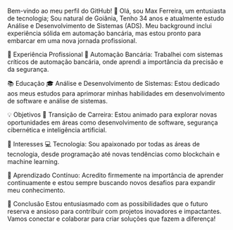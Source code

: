 Bem-vindo ao meu perfil do GitHub! 👋
Olá, sou Max Ferreira, um entusiasta de tecnologia; Sou natural de Goiânia, Tenho 34 anos e atualmente estudo Análise e Desenvolvimento de Sistemas (ADS). Meu background inclui experiência sólida em automação bancária, mas estou pronto para embarcar em uma nova jornada profissional.

🔧 Experiência Profissional
🏦 Automação Bancária: Trabalhei com sistemas críticos de automação bancária, onde aprendi a importância da precisão e da segurança.

📚 Educação
🎓 Análise e Desenvolvimento de Sistemas: Estou dedicado aos meus estudos para aprimorar minhas habilidades em desenvolvimento de software e análise de sistemas.

💡 Objetivos
🚀 Transição de Carreira: Estou animado para explorar novas oportunidades em áreas como desenvolvimento de software, segurança cibernética e inteligência artificial.

🌱 Interesses
💻 Tecnologia: Sou apaixonado por todas as áreas de tecnologia, desde programação até novas tendências como blockchain e machine learning.

📖 Aprendizado Contínuo: Acredito firmemente na importância de aprender continuamente e estou sempre buscando novos desafios para expandir meu conhecimento.

🌟 Conclusão
Estou entusiasmado com as possibilidades que o futuro reserva e ansioso para contribuir com projetos inovadores e impactantes. Vamos conectar e colaborar para criar soluções que fazem a diferença!

<!---
Maxdifer/Maxdifer is a ✨ special ✨ repository because its `README.md` (this file) appears on your GitHub profile.
You can click the Preview link to take a look at your changes.
--->
